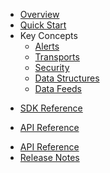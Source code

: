 * [Overview](/content/product_overview)
* [Quick Start](/content/quick_start)
* Key Concepts
	* [Alerts](/content/concepts/alerts)
	* [Transports](/content/concepts/transports)
	* [Security](/content/concepts/security)
	* [Data Structures](/content/concepts/data_structures)
	* [Data Feeds](/content/concepts/data_feeds)
<!-- sdk_open -->
* [SDK Reference](/content/sdk_reference)
<!-- sdk_close -->
<!-- api_open -->
* [API Reference](/content/api_reference)
<!-- api_close -->
* [API Reference](/content/api_reference)
* [Release Notes](/content/release_notes)

